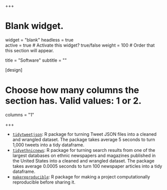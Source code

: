 +++
# Blank widget.
widget = "blank"
headless = true  
active = true  # Activate this widget? true/false
weight = 100  # Order that this section will appear.

title = "Software"
subtitle = ""

[design]
  # Choose how many columns the section has. Valid values: 1 or 2.
  columns = "1"

+++

- [`tidytweetjson`](https://github.com/jaeyk/tidytweetjson): R package for turning Tweet JSON files into a cleaned and wrangled dataset. The package takes average 5 seconds to turn 1,000 tweets into a tidy dataframe.
- [`tidyethnicnews`](https://github.com/jaeyk/tidyethnicnews): R package for turning search results from one of the largest databases on ethnic newspapers and magazines published in the United States into a cleaned and wrangled dataset. The package takes average 0.0005 seconds to turn 100 newspaper articles into a tidy dataframe.
- [`makereproducible`](https://github.com/jaeyk/kimtools): R package for making a project computationally reproducible before sharing it.
